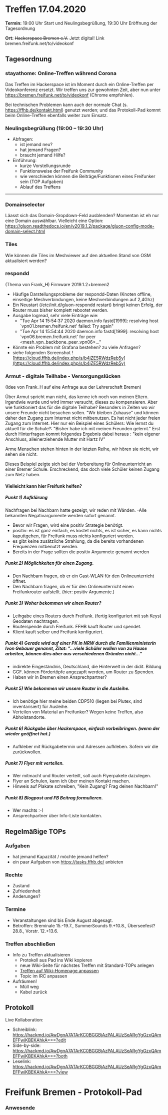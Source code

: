 
# Treffen 17.04.2020

**Termin:** 19:00 Uhr Start und Neulingsbegrüßung, 19:30 Uhr Eröffnung der Tagesordnung

**Ort:** ~~Hackerspace Bremen e.V.~~ Jetzt digital! Link bremen.freifunk.net/to/videokonf

## Tagesordnung
### stayathome: Online-Treffen während Corona
Das Treffen im Hackerspace ist im Moment durch ein Online-Treffen per Videokonferenz ersetzt. Wir treffen uns zur gewohnten Zeit, aber nun unter https://bremen.freifunk.net/to/videokonf (Chrome empfohlen).

Bei technischen Problemen kann auch der normale Chat (s. https://ffhb.de/kontakt.html) genutzt werden; und das Protokoll-Pad kommt beim Online-Treffen ebenfalls weiter zum Einsatz.
### Neulingsbegrüßung (19:00 – 19:30 Uhr)

- Abfragen:
    - ist jemand neu?
    - hat jemand Fragen?
    - braucht jemand Hilfe?
- Einführung:
    - kurze Vorstellungsrunde
    - Funktionsweise der Freifunk Community
    - wie verschieden können die Beiträge/Funktionen eines Freifunker sein (TOP Aufgaben)
    - Ablauf des Treffens

---

### Domainselector
Läasst sich das Domain-Sropdown-Feld ausblenden?
Momentan ist eh nur eine Domain auswählbar.
Vielleicht eine Option: https://gluon.readthedocs.io/en/v2019.1.2/package/gluon-config-mode-domain-select.html

### Tiles
Wie können die Tiles im Meshviewer auf den aktuellen Stand von OSM aktualisiert werden?

### respondd
(Thema von Frank_H) Firmware 2019.1.2+bremen2
- Häufige Darstellungsprobleme der respondd-Daten (Knoten offline, einseitige Meshverbindungen, keine Meshverbindungen auf 2,4Ghz)
- Ein Neustart (/etc/init.d/gluon-respondd restart) bringt keinen Erfolg, der Router muss bisher komplett rebootet werden.
- Ausgabe logread, sehr viele Einträge wie:
  - "Tue Apr 14 15:54:37 2020 daemon.info fastd[1999]: resolving host `vpn01.bremen.freifunk.net' failed: Try again"
  - "Tue Apr 14 15:54:44 2020 daemon.info fastd[1999]: resolving host `vpn06.bremen.freifunk.net' for peer <mesh_vpn_backbone_peer_vpn06>..."
- Könnte ein Problem mit Grafana bestehen? zu viele Anfragen?
- siehe folgenden Screenshot
![https://cloud.ffhb.de/index.php/s/b4jZE5RWdzReb5y](https://cloud.ffhb.de/index.php/s/b4jZE5RWdzReb5y)




### Armut - digitale Teilhabe - Versorgungslücken
(Idee von Frank_H auf eine Anfrage aus der Lehrerschaft Bremen)

Über Armut spricht man nicht, das kenne ich noch von meinen Eltern.
Irgendwie wurde und wird immer versucht, dieses zu kompensieren. 
Aber wie funktioniert das für die digitale Teilhabe? Besonders in Zeiten
wo wir unsere Freunde nicht besuchen sollen. "Wir bleiben Zuhause" und können
daher den Zugang zum Internet nicht mitbenutzen. Es hat nicht jeder freien Zugang zum Internet. 
Hier nur ein Beispiel eines Schülers: Wie lernst du aktuell für die Schule?:
"Bisher habe ich mit meinen Freunden gelernt."
Erst durch Hinterfragen kommt folgendes Ergebnis dabei heraus :
"kein eigener Anschluss, alleinerziehende Mutter mit Hartz IV"

Arme Menschen stehen hinten in der letzten Reihe, wir hören sie nicht, wir sehen sie nicht.

Dieses Beispiel zeigte sich bei der Vorbereitung für Onlineunterricht an einer Bremer Schule.
Erschreckend, das doch viele Schüler keinen Zugang zum Netz haben.

#### Vielleicht kann hier Freifunk helfen?

##### Punkt 1) Aufklärung
Nachfragen bei Nachbarn hatte gezeigt, wir reden mit Wänden.
-Alle bekannten Negativargumente werden sofort genannt.

- Bevor wir Fragen, wird eine positiv Strategie benötigt.
- positiv: es ist ganz einfach, es kostet nichts, es ist sicher, es kann nichts kaputtgehen, für Freifunk muss nichts konfiguriert werden.
- es gibt keine zusätzliche Strahlung, da die bereits vorhandenen Frequenzen mitbenutzt werden.
- Bereits in der Frage sollten die positiv Argumnete genannt werden

##### Punkt 2) Möglichkeiten für einen Zugang.
- Den Nachbarn fragen, ob er ein Gast-WLAN für den Onlineunterricht öffnet.
- Den Nachbarn fragen, ob er für den Onlineunterricht einen Freifunkrouter aufstellt. (hier: positiv Argumente.)

##### Punkt 3) Woher bekommen wir einen Router?
- Leihgabe eines Routers durch Freifunk. (fertig konfiguriert mit ssh Keys) Geodaten nachtragen.
- Routerspende durch Freifunk. FFHB kauft Router und spendet.
- Klient kauft selber und Freifunk konfiguriert.

##### Punkt 4) Gerade wird auf einer PK in NRW durch die Familienministerin Ivon Gebauer genannt, Zitat: "...viele Schüler wollen von zu Hause arbeiten, können dies aber aus verschiedenen Gründen nicht..."
- indirekte Eingeständnis, Deutschland, die Hinterwelt in der didit. Bildung
- GGF. können Fördertöpfe angezapft werden, um Router zu Spenden.
- Haben wir in Bremen einen Ansprechpartner?

##### Punkt 5) Wie bekommen wir unsere Router in die Ausleihe.
- Ich benötige hier meine beiden CDP510 (liegen bei Plutex, sind inventarisiert) für Ausleihe.
- Verteilen von Material an Freifunker? Wegen keine Treffen, also Abholstandorte.

##### Punkt 6) Rückgabe über Hackerspace, einfach vorbeibringen. (wenn der wieder geöffnet hat.)
- Aufkleber mit Rückgabetermin und Adressen aufkleben. Sofern wir die zurückwollen.

##### Punkt 7) Flyer mit verteilen.
- Wer mitmacht und Router verteilt, soll auch Flyerpakete dazulegen.
- Flyer an Schulen, kann ich über meinen Kontakt machen.
- Hinweis auf Plakate schreiben, "Kein Zugang? Frag deinen Nachbarn!"

##### Punkt 8) Blogpost und FB Beitrag formulieren.
- Wer machts :-)
- Ansprechpartner über Info-Liste kontakten.





## Regelmäßige TOPs
### Aufgaben

- hat jemand Kapazität / möchte jemand helfen?
- ein paar Aufgaben von https://tasks.ffhb.de/ anbieten

### Rechte

- Zustand
- Zufriedenheit
- Änderungen?

### Termine
- Veranstaltungen sind bis Ende August abgesagt.
- Betroffen: Breminale 15.-19.7., SummerSounds 9.+10.8., Überseefest? 28.8., Vorstr. 12.+13.6.

### Treffen abschließen

- Info zu Treffen aktualisieren
  - Protokoll aus Pad ins Wiki kopieren
  - neue Wiki-Seite für nächstes Treffen mit Standard-TOPs anlegen
  - [Treffen auf Wiki-Homepage anpassen](https://wiki.bremen.freifunk.net/Home)
  - Topic im IRC anpassen
- Aufräumen!
  - Müll weg
  - Kabel zurück

## Protokoll

Live Kollaboration:

* Schreiblink: https://hackmd.io/AwDgnA7ATArKC0BGGBjAzPALAUzSeARgYgGzxQAmEFFwiKBEKAhkA===?edit
* Side-by-side: https://hackmd.io/AwDgnA7ATArKC0BGGBjAzPALAUzSeARgYgGzxQAmEFFwiKBEKAhkA===?both
* Leselink: https://hackmd.io/AwDgnA7ATArKC0BGGBjAzPALAUzSeARgYgGzxQAmEFFwiKBEKAhkA===?view

# Freifunk Bremen - Protokoll-Pad

### Anwesende